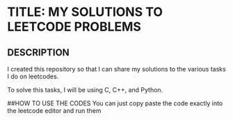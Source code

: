 # TITLE: MY SOLUTIONS TO LEETCODE PROBLEMS

## DESCRIPTION

I created this repository so that I can share my solutions to the various tasks I do on leetcodes.

To solve this tasks, I will be using C, C++, and Python.

##HOW TO USE THE CODES
You can just copy paste the code exactly into the leetcode editor and run them
